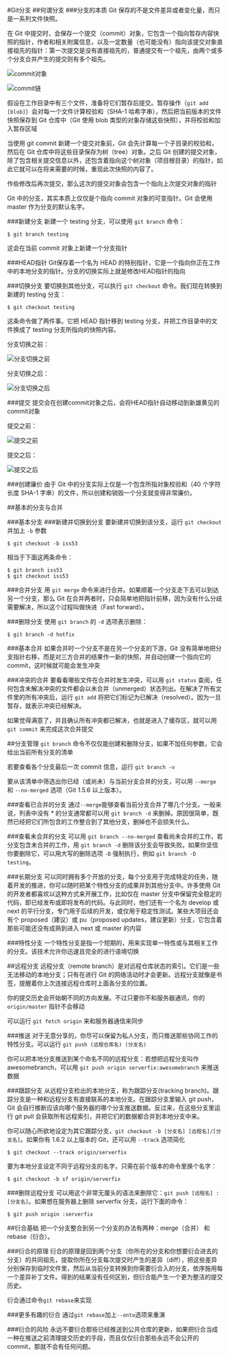 #Git分支
##何谓分支
###分支的本质
Git 保存的不是文件差异或者变化量，而只是一系列文件快照。

在 Git 中提交时，会保存一个提交（commit）对象，它包含一个指向暂存内容快照的指针，作者和相关附属信息，以及一定数量（也可能没有）指向该提交对象直接祖先的指针：第一次提交是没有直接祖先的，普通提交有一个祖先，由两个或多个分支合并产生的提交则有多个祖先。

![commit对象](http://7vijj2.com1.z0.glb.clouddn.com/progit/commit_object.png)

![commit链](http://7vijj2.com1.z0.glb.clouddn.com/progit/commit_object_chain.png)

假设在工作目录中有三个文件，准备将它们暂存后提交。暂存操作（`git add [blob]`）会对每一个文件计算校验和（SHA-1 哈希字串），然后把当前版本的文件快照保存到 Git 仓库中（Git 使用 blob 类型的对象存储这些快照），并将校验和加入暂存区域

当使用 git commit 新建一个提交对象前，Git 会先计算每一个子目录的校验和，然后在 Git 仓库中将这些目录保存为树（tree）对象。之后 Git 创建的提交对象，除了包含相关提交信息以外，还包含着指向这个树对象（项目根目录）的指针，如此它就可以在将来需要的时候，重现此次快照的内容了。

作些修改后再次提交，那么这次的提交对象会包含一个指向上次提交对象的指针

Git 中的分支，其实本质上仅仅是个指向 commit 对象的可变指针。Git 会使用 master 作为分支的默认名字。

###新建分支
新建一个 testing 分支，可以使用 `git branch` 命令：

```shell
$ git branch testing
```

这会在当前 commit 对象上新建一个分支指针

###HEAD指针
Git保存着一个名为 HEAD 的特别指针，它是一个指向你正在工作中的本地分支的指针。分支的切换实际上就是修改HEAD指针的指向


###切换分支
要切换到其他分支，可以执行 `git checkout` 命令。我们现在转换到新建的 testing 分支：

```shell
$ git checkout testing
```

这条命令做了两件事。它把 HEAD 指针移到 testing 分支，并把工作目录中的文件换成了 testing 分支所指向的快照内容。

分支切换之前：

![分支切换之前](http://7vijj2.com1.z0.glb.clouddn.com/progit/head_pointer.png)

分支切换之后：

![分支切换之后](http://7vijj2.com1.z0.glb.clouddn.com/progit/head_pointer_2.png)

###提交
提交会在创建commit对象之后，会将HEAD指针自动移动到新雄黄见的commit对象

提交之前：

![提交之前](http://7vijj2.com1.z0.glb.clouddn.com/progit/head_pointer_2.png)

提交之后：

![提交之后](http://7vijj2.com1.z0.glb.clouddn.com/progit/commit_pointer.png)

###创建廉价
由于 Git 中的分支实际上仅是一个包含所指对象校验和（40 个字符长度 SHA-1 字串）的文件，所以创建和销毁一个分支就变得非常廉价。

##基本的分支与合并

###基本分支
###新建并切换到分支
要新建并切换到该分支，运行 `git checkout` 并加上 `-b` 参数

```shell
$ git checkout -b iss53
```

相当于下面这两条命令：

```shell
$ git branch iss53
$ git checkout iss53
```

###合并分支
用 `git merge` 命令来进行合并。如果顺着一个分支走下去可以到达另一个分支，那么 Git 在合并两者时，只会简单地把指针前移，因为没有什么分歧需要解决，所以这个过程叫做快进（Fast forward）。

###删除分支
使用 `git branch` 的 `-d` 选项表示删除：
```shell
$ git branch -d hotfix
```

###基本合并
如果合并时一个分支不是在另一个分支的下游，Git 没有简单地把分支指针右移，而是对三方合并的结果作一新的快照，并自动创建一个指向它的 commit，这时候就可能会发生冲突


###冲突的合并
要看看哪些文件在合并时发生冲突，可以用 `git status` 查阅，任何包含未解决冲突的文件都会以未合并（unmerged）状态列出。在解决了所有文件里的所有冲突后，运行 `git add` 将把它们标记为已解决（resolved）。因为一旦暂存，就表示冲突已经解决。

如果觉得满意了，并且确认所有冲突都已解决，也就是进入了缓存区，就可以用 `git commit` 来完成这次合并提交

##分支管理
`git branch` 命令不仅仅能创建和删除分支，如果不加任何参数，它会给出当前所有分支的清单

若要查看各个分支最后一次 commit 信息，运行 `git branch -v`

要从该清单中筛选出你已经（或尚未）与当前分支合并的分支，可以用 `--merge` 和 `--no-merged` 选项（Git 1.5.6 以上版本）。

###查看已合并的分支
通过`--merge`能够查看当前分支合并了哪几个分支。一般来说，列表中没有 * 的分支通常都可以用 `git branch -d` 来删掉。原因很简单，既然已经把它们所包含的工作整合到了其他分支，删掉也不会损失什么。


###查看未合并的分支
可以用 `git branch --no-merged` 查看尚未合并的工作，若分支包含未合并的工作，用 `git branch -d` 删除该分支会导致失败。如果你坚信你要删除它，可以用大写的删除选项 `-D` 强制执行，例如 `git branch -D testing`。

###长期分支
可以同时拥有多个开放的分支，每个分支用于完成特定的任务，随着开发的推进，你可以随时把某个特性分支的成果并到其他分支中。许多使用 Git 的开发者都喜欢以这种方式来开展工作，比如仅在 master 分支中保留完全稳定的代码，即已经发布或即将发布的代码。与此同时，他们还有一个名为 develop 或 next 的平行分支，专门用于后续的开发，或仅用于稳定性测试。某些大项目还会有个 proposed（建议）或 pu（proposed updates，建议更新）分支，它包含着那些可能还没有成熟到进入 next 或 master 的内容


###特性分支
一个特性分支是指一个短期的，用来实现单一特性或与其相关工作的分支。该技术允许你迅速且完全的进行语境切换

##远程分支
远程分支（remote branch）是对远程仓库状态的索引。它们是一些无法移动的本地分支；只有在进行 Git 的网络活动时才会更新。远程分支就像是书签，提醒着你上次连接远程仓库时上面各分支的位置。

你的提交历史会开始朝不同的方向发展。不过只要你不和服务器通讯，你的 `origin/master` 指针不会移动

可以运行 `git fetch origin` 来和服务器通信来同步

###推送
对于无意分享的，你尽可以保留为私人分支，而只推送那些协同工作的特性分支。可以运行 `git push (远程仓库名) (分支名)`

你可以把本地分支推送到某个命名不同的远程分支：若想把远程分支叫作 awesomebranch，可以用 `git push origin serverfix:awesomebranch` 来推送数据

###跟踪分支
从远程分支检出的本地分支，称为跟踪分支(tracking branch)。跟踪分支是一种和远程分支有直接联系的本地分支。在跟踪分支里输入 git push，Git 会自行推断应该向哪个服务器的哪个分支推送数据。反过来，在这些分支里运行 git pull 会获取所有远程索引，并把它们的数据都合并到本地分支中来。

你可以随心所欲地设定为其它跟踪分支，`git checkout -b [分支名] [远程名]/[分支名]`。如果你有 1.6.2 以上版本的 Git，还可以用 `--track` 选项简化

```shell
$ git checkout --track origin/serverfix
```

要为本地分支设定不同于远程分支的名字，只需在前个版本的命令里换个名字：

```shell
$ git checkout -b sf origin/serverfix
```

###删除远程分支
可以用这个非常无厘头的语法来删除它：`git push [远程名] :[分支名]`。如果想在服务器上删除 serverfix 分支，运行下面的命令：

```shell
$ git push origin :serverfix
```

##衍合基础
把一个分支整合到另一个分支的办法有两种：merge（合并） 和 rebase（衍合）。

###衍合的原理
衍合的原理是回到两个分支（你所在的分支和你想要衍合进去的分支）的共同祖先，提取你所在分支每次提交时产生的差异（diff），把这些差异分别保存到临时文件里，然后从当前分支转换到你需要衍合入的分支，依序施用每一个差异补丁文件。得到的结果没有任何区别，但衍合能产生一个更为整洁的提交历史。

衍合通过命令`git rebase`来实现

###更多有趣的衍合
通过`git rebase`加上`--onto`选项来重演

###衍合的风险
永远不要衍合那些已经推送到公共仓库的更新，如果把衍合当成一种在推送之前清理提交历史的手段，而且仅仅衍合那些永远不会公开的 commit，那就不会有任何问题。
